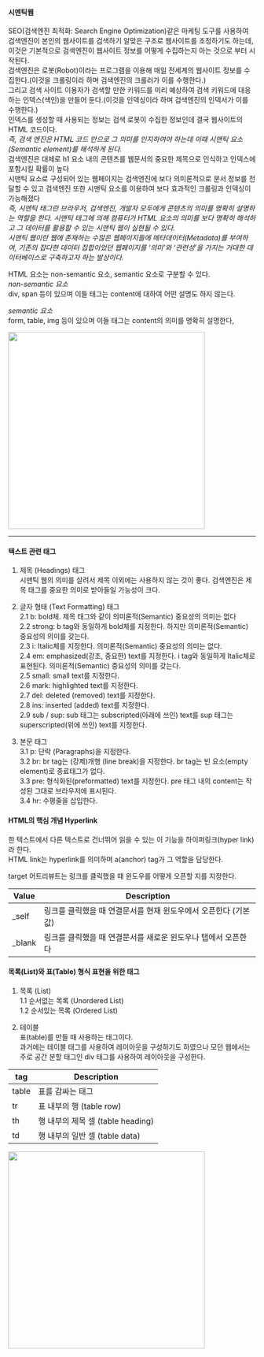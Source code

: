 #### 시멘틱웹

SEO(검색엔진 최적화: Search Engine Optimization)같은 마케팅 도구를 사용하여 검색엔진이 본인의 웹사이트를 검색하기 알맞은 구조로 웹사이트를 조정하기도 하는데,  
이것은 기본적으로 검색엔진이 웹사이트 정보를 어떻게 수집하는지 아는 것으로 부터 시작된다.  
검색엔진은 로봇(Robot)이라는 프로그램을 이용해 매일 전세계의 웹사이트 정보를 수집한다.(이것을 크롤링이라 하며 검색엔진의 크롤러가 이를 수행한다.)  
그리고 검색 사이트 이용자가 검색할 만한 키워드를 미리 예상하여 검색 키워드에 대응하는 인덱스(색인)을 만들어 둔다.(이것을 인덱싱이라 하며 검색엔진의 인덱서가 이를 수행한다.)  
인덱스를 생성할 때 사용되는 정보는 검색 로봇이 수집한 정보인데 결국 웹사이트의 HTML 코드이다.  
_즉, 검색 엔진은 HTML 코드 만으로 그 의미를 인지하여야 하는데 이때 시맨틱 요소(Semantic element)를 해석하게 된다._  
검색엔진은 대체로 h1 요소 내의 콘텐츠를 웹문서의 중요한 제목으로 인식하고 인덱스에 포함시킬 확률이 높다  
시맨틱 요소로 구성되어 있는 웹페이지는 검색엔진에 보다 의미론적으로 문서 정보를 전달할 수 있고 검색엔진 또한 시맨틱 요소를 이용하여 보다 효과적인 크롤링과 인덱싱이 가능해졌다  
_즉, 시맨틱 태그란 브라우저, 검색엔진, 개발자 모두에게 콘텐츠의 의미를 명확히 설명하는 역할을 한다._
_시맨틱 태그에 의해 컴퓨터가 HTML 요소의 의미를 보다 명확히 해석하고 그 데이터를 활용할 수 있는 시맨틱 웹이 실현될 수 있다._  
_시맨틱 웹이란 웹에 존재하는 수많은 웹페이지들에 메타데이터(Metadata)를 부여하여, 기존의 잡다한 데이터 집합이었던 웹페이지를 ‘의미’와 ‘관련성’을 가지는 거대한 데이터베이스로 구축하고자 하는 발상이다._

HTML 요소는 non-semantic 요소, semantic 요소로 구분할 수 있다.  
_non-semantic 요소_  
div, span 등이 있으며 이들 태그는 content에 대하여 어떤 설명도 하지 않는다.

_semantic 요소_  
form, table, img 등이 있으며 이들 태그는 content의 의미를 명확히 설명한다,

<img src="https://poiemaweb.com/img/building-structure.png" width="400" style="background: white">

---

#### 텍스트 관련 태그

1. 제목 (Headings) 태그  
   시맨틱 웹의 의미를 살려서 제목 이외에는 사용하지 않는 것이 좋다. 검색엔진은 제목 태그를 중요한 의미로 받아들일 가능성이 크다.

2. 글자 형태 (Text Formatting) 태그  
   2.1 b: bold체. 제목 태그와 같이 의미론적(Semantic) 중요성의 의미는 없다  
   2.2 strong: b tag와 동일하게 bold체를 지정한다. 하지만 의미론적(Semantic) 중요성의 의미를 갖는다.  
   2.3 i: Italic체를 지정한다. 의미론적(Semantic) 중요성의 의미는 없다.  
   2.4 em: emphasized(강조, 중요한) text를 지정한다. i tag와 동일하게 Italic체로 표현된다. 의미론적(Semantic) 중요성의 의미를 갖는다.  
   2.5 small: small text를 지정한다.  
   2.6 mark: highlighted text를 지정한다.  
   2.7 del: deleted (removed) text를 지정한다.  
   2.8 ins: inserted (added) text를 지정한다.  
   2.9 sub / sup: sub 태그는 subscripted(아래에 쓰인) text를 sup 태그는 superscripted(위에 쓰인) text를 지정한다.

3. 본문 태그  
   3.1 p: 단락 (Paragraphs)을 지정한다.  
   3.2 br: br tag는 (강제)개행 (line break)을 지정한다. br tag는 빈 요소(empty element)로 종료태그가 없다.  
   3.3 pre: 형식화된(preformatted) text를 지정한다. pre 태그 내의 content는 작성된 그대로 브라우저에 표시된다.  
   3.4 hr: 수평줄을 삽입한다.

#### HTML의 핵심 개념 Hyperlink

한 텍스트에서 다른 텍스트로 건너뛰어 읽을 수 있는 이 기능을 하이퍼링크(hyper link)라 한다.  
HTML link는 hyperlink를 의미하며 a(anchor) tag가 그 역할을 담당한다.

target 어트리뷰트는 링크를 클릭했을 때 윈도우를 어떻게 오픈할 지를 지정한다.

| Value   | Description                                                     |
| ------- | --------------------------------------------------------------- |
| \_self  | 링크를 클릭했을 때 연결문서를 현재 윈도우에서 오픈한다 (기본값) |
| \_blank | 링크를 클릭했을 때 연결문서를 새로운 윈도우나 탭에서 오픈한다   |

#### 목록(List)와 표(Table) 형식 표현을 위한 태그

1. 목록 (List)  
   1.1 순서없는 목록 (Unordered List)  
   1.2 순서있는 목록 (Ordered List)

2. 테이블  
   표(table)를 만들 때 사용하는 태그이다.  
   과거에는 테이블 태그를 사용하여 레이아웃을 구성하기도 하였으나 모던 웹에서는 주로 공간 분할 태그인 div 태그를 사용하여 레이아웃을 구성한다.

| tag   | Description                       |
| ----- | --------------------------------- |
| table | 표를 감싸는 태그                  |
| tr    | 표 내부의 행 (table row)          |
| th    | 행 내부의 제목 셀 (table heading) |
| td    | 행 내부의 일반 셀 (table data)    |

<img src="https://poiemaweb.com/img/html_table_structure.gif" width=400>
